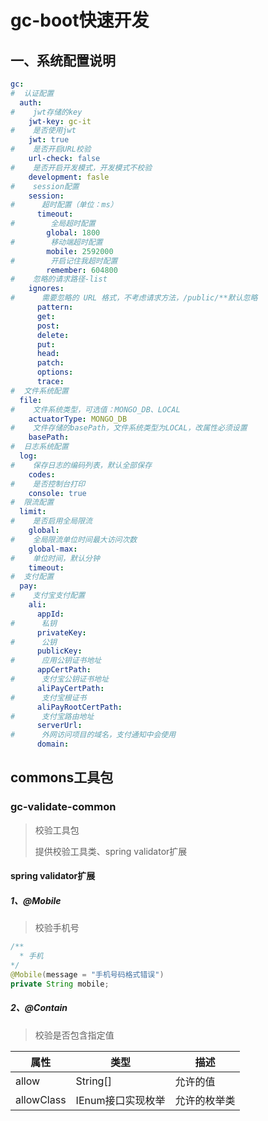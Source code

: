 # gc-boot快速开发

## 一、系统配置说明

```yaml
gc:
#  认证配置
  auth:
#    jwt存储的key
    jwt-key: gc-it
#    是否使用jwt
    jwt: true
#    是否开启URL校验
    url-check: false
#    是否开启开发模式，开发模式不校验
    development: fasle
#    session配置
    session:
#      超时配置（单位：ms）
      timeout:
#        全局超时配置
        global: 1800
#        移动端超时配置
        mobile: 2592000
#        开启记住我超时配置
        remember: 604800
#    忽略的请求路径-list
    ignores:
#      需要忽略的 URL 格式，不考虑请求方法，/public/**默认忽略
      pattern:
      get:
      post:
      delete:
      put:
      head:
      patch:
      options:
      trace:
#  文件系统配置
  file:
#    文件系统类型，可选值：MONGO_DB、LOCAL
    actuatorType: MONGO_DB
#    文件存储的basePath，文件系统类型为LOCAL，改属性必须设置
    basePath:
#  日志系统配置
  log:
#    保存日志的编码列表，默认全部保存
    codes:
#    是否控制台打印
    console: true
#  限流配置
  limit:
#    是否启用全局限流
    global:
#    全局限流单位时间最大访问次数
    global-max:
#    单位时间，默认分钟
    timeout:
#  支付配置
  pay:
#    支付宝支付配置
    ali:
      appId:
#      私钥
      privateKey:
#      公钥
      publicKey:
#      应用公钥证书地址
      appCertPath:
#      支付宝公钥证书地址
      aliPayCertPath:
#      支付宝根证书
      aliPayRootCertPath:
#      支付宝路由地址
      serverUrl:
#      外网访问项目的域名，支付通知中会使用
      domain:
```



## commons工具包

### gc-validate-common

> 校验工具包
>
> 提供校验工具类、spring validator扩展

#### spring validator扩展

##### 1、@Mobile

> 校验手机号

```java
/**
  * 手机
*/
@Mobile(message = "手机号码格式错误")
private String mobile;
```

##### 2、@Contain

> 校验是否包含指定值

属性 | 类型 | 描述
---| ---| ---
allow | String[] | 允许的值 
allowClass | IEnum接口实现枚举 | 允许的枚举类 